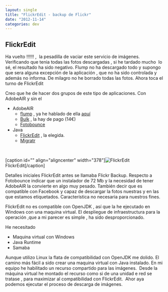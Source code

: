```yaml
---
layout: single
title: "FlickrEdit - backup de Flickr"
date: "2012-11-14"
categories: dev
---
```


## FlickrEdit

Ha vuelto !!!!!! ,  la pesadilla de vaciar este servicio de imágenes. Verificando que tenia todas las fotos descargadas , si he tardado mucho  lo sé, el resultado ha sido negativo. Flump no ha descargado todo y supongo que sera alguna excepción de la aplicación , que no ha sido controlada y además no informa. De milagro no he borrado todas las fotos. Ahora toca el turno de FlickrEdit

Creo que he de hacer dos grupos de este tipo de aplicaciones. Con AdobeAIR y sin el

- AdobeAIR
    - [flump](https://code.google.com/p/onairbustour/ "flump") , ya he hablado de ella [aquí](https://luispuente.net/2011/07/flump/ "Flump descargando Flicker ")
    - [Bulk](https://clipyourphotos.com/bulkr "bulkr") , la hay de pago (14€)
    - [Fotobounce](https://fotobounce.com/ "fotobounce")
- Java
    - [FlickrEdit](https://sunkencity.org/flickredit "flickredit") , la elegida.
    - [Migratr](https://www.callingshotgun.net/about/migratr/ "migratr")

 

\[caption id="" align="aligncenter" width="378"\]![FlickrEdit](images/7.png "FlickrEdit") FlickrEdit\[/caption\]

Detalles iniciales FlickrEdit antes se llamaba Flickr Backup. Respecto a Fotobounce indicar que un instalador de 72 Mb y la necesidad de tener AdobeAIR la convierte en algo muy pesado. También decir que es compatible con Facebook y capaz de descargar la fotos nuestras y en las que estamos etiquetados. Característica no necesaria para nuestros fines.

FlickrEdit no es compatible con OpenJDK , así que la he ejecutado en Windows con una maquina virtual. El despliegue de infraestructura para la operación ,que a mi parecer es simple , ha sido desproporcionado.

He necesitado

- Maquina virtual con Windows
- Java Runtime
- Samaba

Aunque utilizo Linux la flata de compatibilidad con OpenJDK me dolido. El camino más fácil a sido crear una maquina virtual con Java instalado. En mi equipo he habilitado un recurso compartido para las imágenes.  Desde la máquina virtual he montado el recurso como si de una unidad e red se tratase , para maximizar al compatibilidad con FlickrEdit.  Ahor aya podemos ejecutar el proceso de descarga de imágenes.
